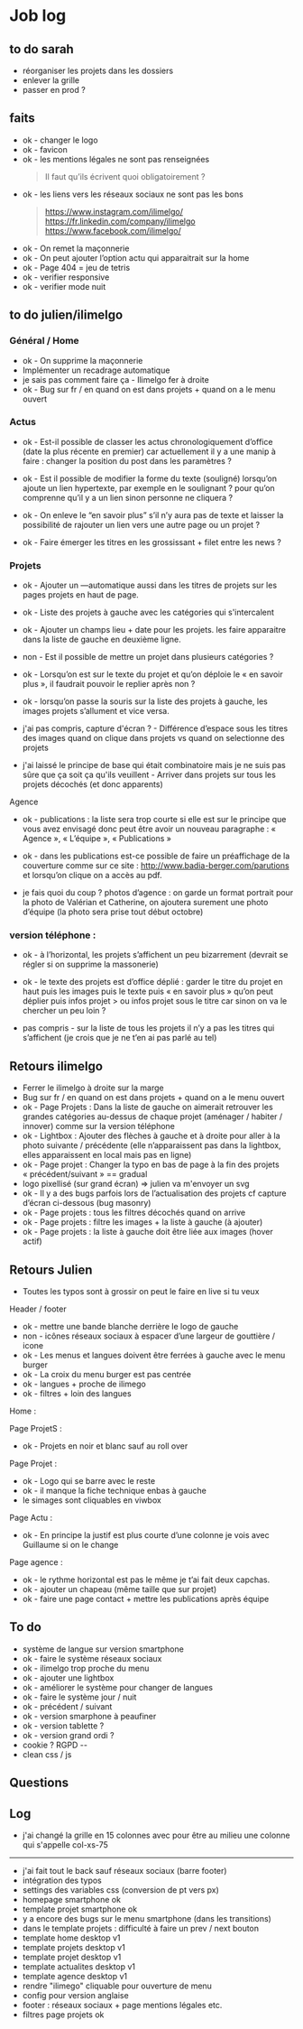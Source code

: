 # Job log

## to do sarah
- réorganiser les projets dans les dossiers
- enlever la grille
- passer en prod ?

## faits
- ok - changer le logo 
- ok - favicon 
- ok - les mentions légales ne sont pas renseignées 
  > Il faut qu’ils écrivent quoi obligatoirement ?
- ok - les liens vers les réseaux sociaux ne sont pas les bons 
  > https://www.instagram.com/ilimelgo/
  > https://fr.linkedin.com/company/ilimelgo 
  > https://www.facebook.com/ilimelgo/
- ok - On remet la maçonnerie
- ok - On peut ajouter l’option actu qui apparaitrait sur la home
- ok - Page 404 = jeu de tetris 
- ok - verifier responsive
- ok - verifier mode nuit

## to do julien/ilimelgo 

### Général / Home

- ok - On supprime la maçonnerie
- Implémenter un recadrage automatique 
- je sais pas comment faire ça - Ilimelgo fer à droite
- ok - Bug sur fr / en quand on est dans projets + quand on a le menu ouvert 

### Actus

- ok - Est-il possible de classer les actus chronologiquement d’office (date la plus récente en premier) car actuellement il y a une manip à faire : changer la position du post dans les paramètres ?

- ok - Est il possible de modifier la forme du texte (souligné) lorsqu’on ajoute un lien hypertexte, par exemple en le soulignant ? pour qu’on comprenne qu’il y a un lien sinon personne ne cliquera ?

- ok - On enleve le “en savoir plus” s’il n’y aura pas de texte et laisser la possibilité de rajouter un lien vers une autre page ou un projet ? 

- ok - Faire émerger les titres en les grossissant + filet entre les news ?


### Projets

- ok - Ajouter un —automatique aussi dans les titres de projets sur les pages projets en haut de page.

- ok - Liste des projets à gauche avec les catégories qui s'intercalent

- ok - Ajouter un champs lieu + date pour les projets. les faire apparaitre dans la liste de gauche en deuxième ligne.

- non - Est il possible de mettre un projet dans plusieurs catégories ?

- ok - Lorsqu’on est sur le texte du projet et qu’on déploie le « en savoir plus », il faudrait pouvoir le replier après non ? 

- ok - lorsqu’on passe la souris sur la liste des projets à gauche, les images projets s’allument et vice versa.

- j'ai pas compris, capture d'écran ? - Différence d’espace sous les titres des images quand on clique dans projets vs quand on selectionne des projets

- j'ai laissé le principe de base qui était combinatoire mais je ne suis pas sûre que ça soit ça qu'ils veuillent - Arriver dans projets sur tous les projets décochés (et donc apparents)


Agence

- ok - publications : la liste sera trop courte si elle est sur le principe que vous avez envisagé donc peut être avoir un nouveau paragraphe : « Agence », « L’équipe », « Publications »

- ok - dans les publications est-ce possible de faire un préaffichage de la couverture comme sur ce site : http://www.badia-berger.com/parutions
et lorsqu’on clique on a accès au pdf.

- je fais quoi du coup ? photos d’agence : on garde un format portrait pour la photo de Valérian et Catherine, on ajoutera surement une photo d’équipe (la photo sera prise tout début octobre)


### version téléphone :

- ok - à l’horizontal, les projets s’affichent un peu bizarrement (devrait se régler si on supprime la massonerie)

- ok - le texte des projets est d’office déplié : garder le titre du projet en haut puis les images puis le texte puis « en savoir plus » qu’on peut déplier puis infos projet > ou infos projet sous le titre car sinon on va le chercher un peu loin ?

- pas compris - sur la liste de tous les projets il n’y a pas les titres qui s’affichent (je crois que je ne t’en ai pas parlé au tel)

## Retours ilimelgo
- Ferrer le ilimelgo à droite sur la marge 
- Bug sur fr / en quand on est dans projets + quand on a le menu ouvert 
- ok - Page Projets : Dans la liste de gauche on aimerait retrouver les grandes catégories au-dessus de chaque projet (aménager / habiter / innover) comme sur la version téléphone
- ok - Lightbox : Ajouter des flèches à gauche et à droite pour aller à la photo suivante / précédente (elle n’apparaissent pas dans la lightbox, elles apparaissent en local mais pas en ligne)
- ok - Page projet : Changer la typo en bas de page à la fin des projets « précédent/suivant » == gradual 
- logo pixellisé (sur grand écran) => julien va m'envoyer un svg
- ok - Il y a des bugs parfois lors de l’actualisation des projets cf capture d’écran ci-dessous (bug masonry)
- ok - Page projets : tous les filtres décochés quand on arrive 
- ok - Page projets : filtre les images + la liste à gauche (à ajouter)
- ok - Page projets : la liste à gauche doit être liée aux images (hover actif)


## Retours Julien 
- Toutes les typos sont à grossir on peut le faire en live si tu veux

Header / footer
- ok - mettre une bande blanche derrière le logo de gauche
- non - icônes réseaux sociaux à espacer d’une largeur de gouttière / icone
- ok - Les menus et langues doivent être ferrées à gauche avec le menu burger
- ok - La croix du menu burger est pas centrée
- ok - langues + proche de ilimego
- ok - filtres + loin des langues

Home : 


Page ProjetS : 
- ok - Projets en noir et blanc sauf au roll over

Page Projet :
- ok - Logo qui se barre avec le reste
- ok - il manque la fiche technique enbas à gauche
- le simages sont cliquables en viwbox


Page Actu :
- ok - En principe la justif est plus courte d’une colonne je vois avec Guillaume si on le change

Page agence :
- ok - le rythme horizontal est pas le même je t’ai fait deux capchas.
- ok - ajouter un chapeau (même taille que sur projet)
- ok - faire une page contact + mettre les publications après équipe 


## To do 
- système de langue sur version smartphone 
- ok - faire le système réseaux sociaux
- ok - ilimelgo trop proche du menu 
- ok - ajouter une lightbox
- ok - améliorer le système pour changer de langues
- ok - faire le système jour / nuit
- ok - précédent / suivant
- ok - version smarphone à peaufiner
- ok - version tablette ?
- ok - version grand ordi ?
- cookie ? RGPD -- 
- clean css / js

## Questions


## Log
- j'ai changé la grille en 15 colonnes avec pour être au milieu une colonne qui s'appelle col-xs-75

----
- j'ai fait tout le back sauf réseaux sociaux (barre footer)
- intégration des typos
- settings des variables css (conversion de pt vers px)
- homepage smartphone ok 
- template projet smartphone ok
- y a encore des bugs sur le menu smartphone (dans les transitions)
- dans le template projets : difficulté à faire un prev / next bouton
- template home desktop v1
- template projets desktop v1
- template projet desktop v1
- template actualites desktop v1
- template agence desktop v1
- rendre "ilimego" cliquable pour ouverture de menu 
- config pour version anglaise 
- footer : réseaux sociaux + page mentions légales etc.
- filtres page projets ok






